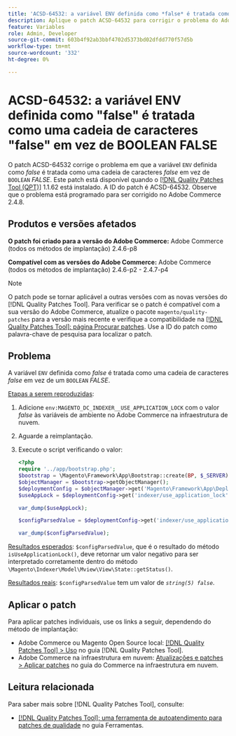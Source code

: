```yaml
---
title: 'ACSD-64532: a variável ENV definida como *false* é tratada como uma string *false* em vez de BOOLEAN *FALSE*'
description: Aplique o patch ACSD-64532 para corrigir o problema do Adobe Commerce em que uma variável "ENV" definida como *false* é tratada como uma string "false" em vez de "BOOLEAN" *FALSE*.
feature: Variables
role: Admin, Developer
source-git-commit: 603b4f92ab3bbf4702d5373bd02dfdd770f57d5b
workflow-type: tm+mt
source-wordcount: '332'
ht-degree: 0%

---
```



# ACSD-64532: a variável ENV definida como &quot;false&quot; é tratada como uma cadeia de caracteres &quot;false&quot; em vez de BOOLEAN FALSE

O patch ACSD-64532 corrige o problema em que a variável `ENV` definida como *false* é tratada como uma cadeia de caracteres *false* em vez de `BOOLEAN` *FALSE*. Este patch está disponível quando o [[!DNL Quality Patches Tool (QPT)]](/help/tools/quality-patches-tool/quality-patches-tool-to-self-serve-quality-patches.md) 1.1.62 está instalado. A ID do patch é ACSD-64532. Observe que o problema está programado para ser corrigido no Adobe Commerce 2.4.8.

## Produtos e versões afetados

**O patch foi criado para a versão do Adobe Commerce:**
Adobe Commerce (todos os métodos de implantação) 2.4.6-p8

**Compatível com as versões do Adobe Commerce:**
Adobe Commerce (todos os métodos de implantação) 2.4.6-p2 - 2.4.7-p4

>[!NOTE]
>
>O patch pode se tornar aplicável a outras versões com as novas versões do [!DNL Quality Patches Tool]. Para verificar se o patch é compatível com a sua versão do Adobe Commerce, atualize o pacote `magento/quality-patches` para a versão mais recente e verifique a compatibilidade na [[!DNL Quality Patches Tool]: página Procurar patches](https://experienceleague.adobe.com/tools/commerce-quality-patches/index.html?lang=pt-BR). Use a ID do patch como palavra-chave de pesquisa para localizar o patch.

## Problema

A variável `ENV` definida como *false* é tratada como uma cadeia de caracteres *false* em vez de um `BOOLEAN` *FALSE*.

<u>Etapas a serem reproduzidas</u>:
1. Adicione `env:MAGENTO_DC_INDEXER__USE_APPLICATION_LOCK` com o valor *false* às variáveis de ambiente no Adobe Commerce na infraestrutura de nuvem.
1. Aguarde a reimplantação.
1. Execute o script verificando o valor:

   ```php
   <?php
   require '../app/bootstrap.php';
   $bootstrap = \Magento\Framework\App\Bootstrap::create(BP, $_SERVER);
   $objectManager = $bootstrap->getObjectManager();
   $deploymentConfig = $objectManager->get('Magento\Framework\App\DeploymentConfig');
   $useAppLock = $deploymentConfig->get('indexer/use_application_lock');
   
   var_dump($useAppLock);
   
   $configParsedValue = $deploymentConfig->get('indexer/use_application_lock') ?: false;
   
   var_dump($configParsedValue); 
   ```

<u>Resultados esperados</u>:
`$configParsedValue`, que é o resultado do método `isUseApplicationLock()`, deve retornar um valor negativo para ser interpretado corretamente dentro do método `\Magento\Indexer\Model\Mview\View\State::getStatus()`.

<u>Resultados reais</u>:
`$configParsedValue` tem um valor de *`string(5) false`*.

## Aplicar o patch

Para aplicar patches individuais, use os links a seguir, dependendo do método de implantação:

* Adobe Commerce ou Magento Open Source local: [[!DNL Quality Patches Tool] > Uso](/help/tools/quality-patches-tool/usage.md) no guia [!DNL Quality Patches Tool].
* Adobe Commerce na infraestrutura em nuvem: [Atualizações e patches > Aplicar patches](https://experienceleague.adobe.com/docs/commerce-cloud-service/user-guide/develop/upgrade/apply-patches.html?lang=pt-BR) no guia do Commerce na infraestrutura em nuvem.

## Leitura relacionada

Para saber mais sobre [!DNL Quality Patches Tool], consulte:
* [[!DNL Quality Patches Tool]: uma ferramenta de autoatendimento para patches de qualidade](/help/tools/quality-patches-tool/quality-patches-tool-to-self-serve-quality-patches.md) no guia Ferramentas.
